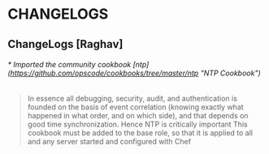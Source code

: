 # CHANGELOGS #

## ChangeLogs [Raghav] ##
###### * Imported the community cookbook [ntp] (https://github.com/opscode/cookbooks/tree/master/ntp "NTP Cookbook") ######
> In essence  all debugging, security, audit, and authentication is founded on the basis of event correlation (knowing exactly what happened in what order, and on which side), and that depends on good time synchronization. Hence NTP is critically important
> This cookbook must be added to the base role, so that it is applied to all and any server started and configured with Chef

